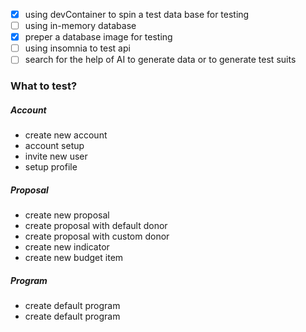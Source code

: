  - [x] using devContainer to spin a test data base for testing 
- [ ] using in-memory database 
- [x] preper a database image for testing 
- [ ] using insomnia to test api
- [ ] search for the help of AI to generate data or to generate test suits

### What to test?
##### Account
- create new account 
- account setup 
- invite new user 
- setup profile

##### Proposal
- create new proposal
- create proposal with default donor
- create proposal with custom donor
- create new indicator 
- create new budget item 

##### Program
- create default program
- create default program
